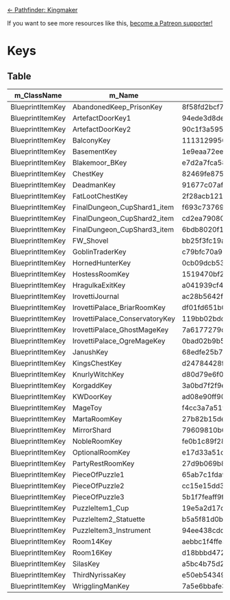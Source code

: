 <!-- TITLE: Keys -->

[&larr; Pathfinder: Kingmaker](/kingmaker)

If you want to see more resources like this, [become a Patreon supporter!](https://www.patreon.com/fireundubh) 

# Keys
## Table

m_ClassName | m_Name | m_AssetGuid | m_IsStackable | m_Cost | m_Weight | m_IsNotable
--- | --- | --- | --- | --- | --- | ---
BlueprintItemKey | AbandonedKeep_PrisonKey | 8f58fd2bcf7268740acd53d131dc0432 | `false` | 0 | 0 | `false`
BlueprintItemKey | ArtefactDoorKey1 | 94ede3d8de7d0b1418a73509296f4f38 | `false` | 10 | 0 | `false`
BlueprintItemKey | ArtefactDoorKey2 | 90c1f3a595c1fec42a56a5a30823d26a | `false` | 10 | 0 | `false`
BlueprintItemKey | BalconyKey | 111312995037cd34aafc95629b02d289 | `false` | 10 | 0 | `false`
BlueprintItemKey | BasementKey | 1e9eaa72ee165c941be89a80d930367d | `false` | 10 | 0 | `false`
BlueprintItemKey | Blakemoor_BKey | e7d2a7fca583800488436685ad096196 | `false` | 1 | 0 | `false`
BlueprintItemKey | ChestKey | 82469fe875a4376438927d9e84aa838c | `false` | 1 | 0 | `false`
BlueprintItemKey | DeadmanKey | 91677c07af1a0a54b92800fedbdfd0bf | `false` | 10 | 0 | `false`
BlueprintItemKey | FatLootChestKey | 2f28acb121a15b8428ab6be2f77e66e9 | `false` | 10 | 0 | `false`
BlueprintItemKey | FinalDungeon_CupShard1_item | f693c737694dfc54db7d1d8775a85b2f | `false` | 0 | 1 | `true`
BlueprintItemKey | FinalDungeon_CupShard2_item | cd2ea79080797e04f96752d4effe4efd | `false` | 0 | 1 | `true`
BlueprintItemKey | FinalDungeon_CupShard3_item | 6bdb8020f1bb2f048872b026705c18ab | `false` | 0 | 1 | `true`
BlueprintItemKey | FW_Shovel | bb25f3fc19ad66a408e2414fee1eb5b7 | `false` | 10 | 2 | `false`
BlueprintItemKey | GoblinTraderKey | c79bfc70a92ccea46a4f2442c6350047 | `false` | 10 | 0 | `false`
BlueprintItemKey | HornedHunterKey | 0cb09dcb53daa684583536cf68583cdc | `false` | 0 | 0 | `false`
BlueprintItemKey | HostessRoomKey | 1519470bf2508854a85b0c81abc6e0c0 | `false` | 1 | 0 | `false`
BlueprintItemKey | HragulkaExitKey | a041939cf49a5ba45b487e0fa0bb357c | `false` | 10 | 0 | `false`
BlueprintItemKey | IrovettiJournal | ac28b5642f0d9d24bb4e2ec843cad9a1 | `false` | 1 | 0.5 | `false`
BlueprintItemKey | IrovettiPalace_BriarRoomKey | df01fd651b0b21547aba91f0fd142847 | `false` | 1 | 0 | `false`
BlueprintItemKey | IrovettiPalace_ConservatoryKey | 119bb02bdce3b8e4bb4368facb620f03 | `false` | 1 | 0 | `false`
BlueprintItemKey | IrovettiPalace_GhostMageKey | 7a6177279d7f4f043a2ff1f0228f4f7c | `false` | 1 | 0 | `false`
BlueprintItemKey | IrovettiPalace_OgreMageKey | 0bad02b9b5a50324ba8dd123b51dc93f | `false` | 1 | 0 | `false`
BlueprintItemKey | JanushKey | 68edfe25b795028448436b01cee5ead2 | `false` | 10 | 0 | `false`
BlueprintItemKey | KingsChestKey | d24784428f916eb4dbe3648c8f1a8360 | `false` | 1 | 0 | `false`
BlueprintItemKey | KnurlyWitchKey | d80d79e6f026e3f4eb55ed10118d3aa4 | `false` | 0 | 0 | `false`
BlueprintItemKey | KorgaddKey | 3a0bd7f2f9e9ac948bdba32c6d461bdc | `false` | 10 | 0 | `false`
BlueprintItemKey | KWDoorKey | ad08e90ff90cb5740a1569fbc9c7bfcb | `false` | 0 | 0 | `false`
BlueprintItemKey | MageToy | f4cc3a7a51929ca4d98c84320c2d1b9d | `false` | 1000 | 0 | `true`
BlueprintItemKey | MartaRoomKey | 27b82b15de1b79443b95ffc63fdd8aef | `false` | 1 | 0 | `false`
BlueprintItemKey | MirrorShard | 79609810b606cd24fbdc29d424791211 | `false` | 100 | 0 | `true`
BlueprintItemKey | NobleRoomKey | fe0b1c89f28ab894cbd8e1499720eb87 | `false` | 1 | 0 | `false`
BlueprintItemKey | OptionalRoomKey | e17d33a51c9864a419457f59212e78c9 | `false` | 10 | 0 | `false`
BlueprintItemKey | PartyRestRoomKey | 27d9b069b823a7e41acab4232376f8fc | `false` | 1 | 0 | `false`
BlueprintItemKey | PieceOfPuzzle1 | 65ab7c1fda9e48b4caf61f7b5dd3a2d0 | `false` | 10 | 0 | `true`
BlueprintItemKey | PieceOfPuzzle2 | cc15e15dd3d62ea46bbaafcc54ac32a9 | `false` | 10 | 0 | `true`
BlueprintItemKey | PieceOfPuzzle3 | 5b1f7feaff9f41843b40c2e94659f5b9 | `false` | 10 | 0 | `true`
BlueprintItemKey | PuzzleItem1_Cup | 19e5a2d17d4bf354da8bda0c77701656 | `false` | 15 | 0 | `true`
BlueprintItemKey | PuzzleItem2_Statuette | b5a5f81d0b8f6814c924fc38dc5a70b2 | `false` | 20 | 0 | `true`
BlueprintItemKey | PuzzleItem3_Instrument | 94ee438cddb123a4eb205d2df86c5787 | `false` | 5 | 0 | `true`
BlueprintItemKey | Room14Key | aebbc1f4ffe3f8c448b98df1962e0c81 | `false` | 10 | 0 | `false`
BlueprintItemKey | Room16Key | d18bbbd472a3dc74196726e9b4f0ad4a | `false` | 10 | 0 | `false`
BlueprintItemKey | SilasKey | a5bc4b75d256ab9448f6f88b644d5611 | `false` | 10 | 0 | `false`
BlueprintItemKey | ThirdNyrissaKey | e50eb543498587d4992715f963a670c9 | `false` | 0 | 0 | `false`
BlueprintItemKey | WrigglingManKey | 7a5e6bbafe3b81a46bdef45d039ab603 | `false` | 1 | 0 | `false`